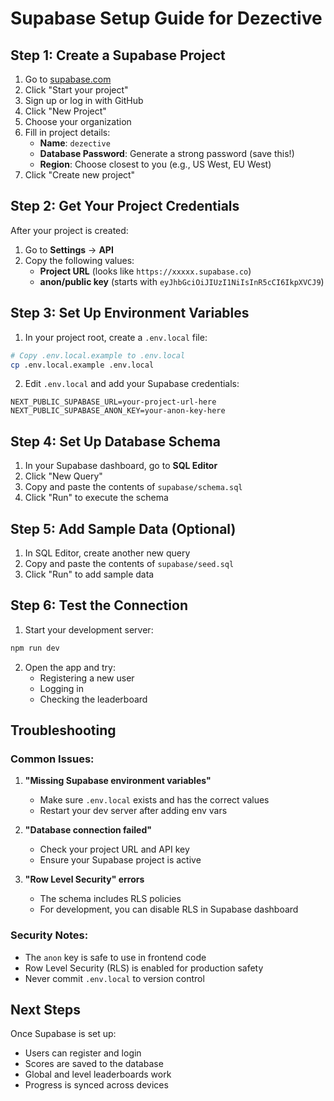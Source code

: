 # Supabase Setup Guide for Dezective

## Step 1: Create a Supabase Project

1. Go to [supabase.com](https://supabase.com)
2. Click "Start your project"
3. Sign up or log in with GitHub
4. Click "New Project"
5. Choose your organization
6. Fill in project details:
   - **Name**: `dezective`
   - **Database Password**: Generate a strong password (save this!)
   - **Region**: Choose closest to you (e.g., US West, EU West)
7. Click "Create new project"

## Step 2: Get Your Project Credentials

After your project is created:

1. Go to **Settings** → **API**
2. Copy the following values:
   - **Project URL** (looks like `https://xxxxx.supabase.co`)
   - **anon/public key** (starts with `eyJhbGciOiJIUzI1NiIsInR5cCI6IkpXVCJ9`)

## Step 3: Set Up Environment Variables

1. In your project root, create a `.env.local` file:

```bash
# Copy .env.local.example to .env.local
cp .env.local.example .env.local
```

2. Edit `.env.local` and add your Supabase credentials:

```env
NEXT_PUBLIC_SUPABASE_URL=your-project-url-here
NEXT_PUBLIC_SUPABASE_ANON_KEY=your-anon-key-here
```

## Step 4: Set Up Database Schema

1. In your Supabase dashboard, go to **SQL Editor**
2. Click "New Query"
3. Copy and paste the contents of `supabase/schema.sql`
4. Click "Run" to execute the schema

## Step 5: Add Sample Data (Optional)

1. In SQL Editor, create another new query
2. Copy and paste the contents of `supabase/seed.sql`
3. Click "Run" to add sample data

## Step 6: Test the Connection

1. Start your development server:
```bash
npm run dev
```

2. Open the app and try:
   - Registering a new user
   - Logging in
   - Checking the leaderboard

## Troubleshooting

### Common Issues:

1. **"Missing Supabase environment variables"**
   - Make sure `.env.local` exists and has the correct values
   - Restart your dev server after adding env vars

2. **"Database connection failed"**
   - Check your project URL and API key
   - Ensure your Supabase project is active

3. **"Row Level Security" errors**
   - The schema includes RLS policies
   - For development, you can disable RLS in Supabase dashboard

### Security Notes:

- The `anon` key is safe to use in frontend code
- Row Level Security (RLS) is enabled for production safety
- Never commit `.env.local` to version control

## Next Steps

Once Supabase is set up:
- Users can register and login
- Scores are saved to the database
- Global and level leaderboards work
- Progress is synced across devices
